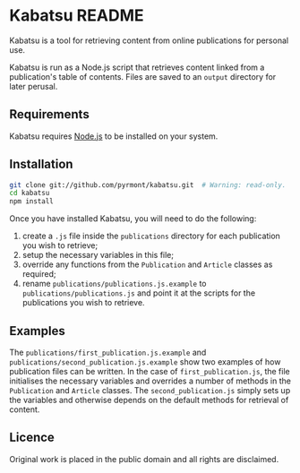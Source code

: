 # Kabatsu README

Kabatsu is a tool for retrieving content from online publications for personal use.

Kabatsu is run as a Node.js script that retrieves content linked from a publication's table of contents. Files are saved to an ```output``` directory for later perusal.

## Requirements

Kabatsu requires [Node.js](http://nodejs.org/) to be installed on your system.

## Installation

```bash
git clone git://github.com/pyrmont/kabatsu.git  # Warning: read-only.
cd kabatsu
npm install
```

Once you have installed Kabatsu, you will need to do the following:

1. create a ```.js``` file inside the ```publications``` directory for each publication you wish to retrieve;
2. setup the necessary variables in this file;
3. override any functions from the ```Publication``` and ```Article``` classes as required;
4. rename ```publications/publications.js.example``` to ```publications/publications.js``` and point it at the scripts for the publications you wish to retrieve.

## Examples

The ```publications/first_publication.js.example``` and ```publications/second_publication.js.example``` show two examples of how publication files can be written. In the case of ```first_publication.js```, the file initialises the necessary variables and overrides a number of methods in the ```Publication``` and ```Article``` classes. The ```second_publication.js``` simply sets up the variables and otherwise depends on the default methods for retrieval of content. 

## Licence

Original work is placed in the public domain and all rights are disclaimed. 